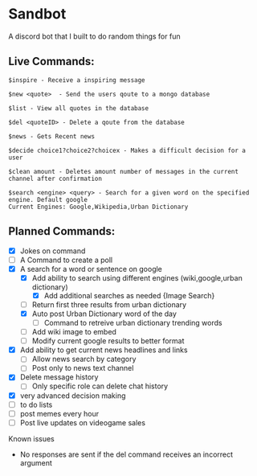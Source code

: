 # Sandbot
A discord bot that I built to do random things for fun

## Live Commands:
```
$inspire - Receive a inspiring message
    
$new <quote>  - Send the users qoute to a mongo database
    
$list - View all quotes in the database 
    
$del <quoteID> - Delete a qoute from the database 

$news - Gets Recent news

$decide choice1?choice2?choicex - Makes a difficult decision for a user

$clean amount - Deletes amount number of messages in the current channel after confirmation  

$search <engine> <query> - Search for a given word on the specified engine. Default google
Current Engines: Google,Wikipedia,Urban Dictionary

```

  
  ## Planned Commands: 
  
- [X] Jokes on command
- [ ] A Command to create a poll
- [X] A search for a word or sentence on google
  - [X] Add ability to search using different engines (wiki,google,urban dictionary)
    - [X] Add additional searches as needed {Image Search}
  - [ ] Return first three results from urban dictionary 
  - [X] Auto post Urban Dictionary word of the day
    -[ ] Command to retreive urban dictionary trending words
  - [ ] Add wiki image to embed
  - [ ] Modify current google results to better format
- [X] Add ability to get current news headlines and links 
  - [ ] Allow news search by category 
  - [ ] Post only to news text channel
- [X] Delete message history
  - [ ] Only specific role can delete chat history
- [X] very advanced decision making
- [ ] to do lists
- [ ] post memes every hour
- [ ] Post live updates on videogame sales 

Known issues

- No responses are sent if the del command receives an incorrect argument